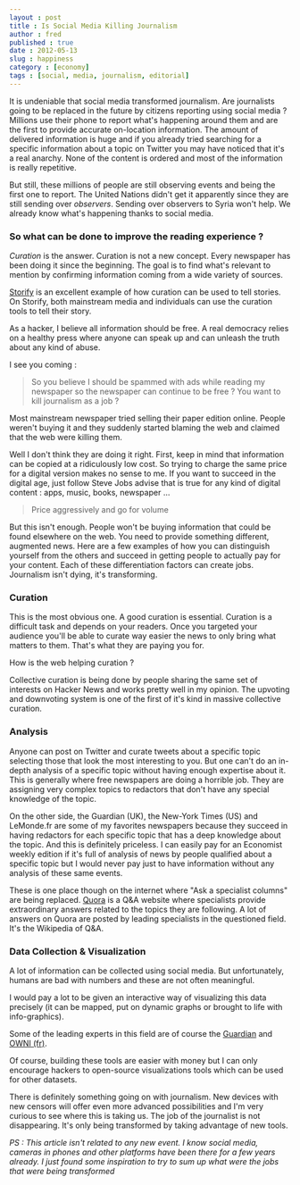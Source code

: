 ```yaml
---
layout : post
title : Is Social Media Killing Journalism
author : fred
published : true
date : 2012-05-13
slug : happiness
category : [economy]
tags : [social, media, journalism, editorial]
---
```

It is undeniable that social media transformed journalism. Are journalists going to be replaced in the future by citizens reporting using social media ? Millions use their phone to report what's happening around them and are the first to provide accurate on-location information. The amount of delivered information is huge and if you already tried searching for a specific information about a topic on Twitter you may have noticed that it's a real anarchy. None of the content is ordered and most of the information is really repetitive.

But still, these millions of people are still observing events and being the first one to report. The United Nations didn't get it apparently since they are still sending over *observers*. Sending over observers to Syria won't help. We already know what's happening thanks to social media. 
 
### So what can be done to improve the reading experience ?

*Curation* is the answer. Curation is not a new concept. Every newspaper has been doing it since the beginning. The goal is to find what's relevant to mention by confirming information coming from a wide variety of sources.

[Storify](http://www.storify.com) is an excellent example of how curation can be used to tell stories. On Storify, both mainstream media and individuals can use the curation tools to tell their story.

As a hacker, I believe all information should be free. A real democracy relies on a healthy press where anyone can speak up and can unleash the truth about any kind of abuse.

I see you coming : 
>So you believe I should be spammed with ads while reading my newspaper so the newspaper can continue to be free ? You want to kill journalism as a job ? 

Most mainstream newspaper tried selling their paper edition online. People weren't buying it and they suddenly started blaming the web and claimed that the web were killing them. 

Well I don't think they are doing it right. First, keep in mind that information can be copied at a ridiculously low cost. So trying to charge the same price for a digital version makes no sense to me. If you want to succeed in the digital age, just follow Steve Jobs advise that is true for any kind of digital content : apps, music, books, newspaper …

> Price aggressively and go for volume

But this isn't enough. People won't be buying information that could be found elsewhere on the web. You need to provide something different, augmented news. Here are a few examples of how you can distinguish yourself from the others and succeed in getting people to actually pay for your content. Each of these differentiation factors can create jobs. Journalism isn't dying, it's transforming.

### Curation 

This is the most obvious one. A good curation is essential. Curation is a difficult task and depends on your readers. Once you targeted your audience you'll be able to curate way easier the news to only bring what matters to them. That's what they are paying you for.

How is the web helping curation ? 

Collective curation is being done by people sharing the same set of interests on Hacker News and works pretty well in my opinion. The upvoting and downvoting system is one of the first of it's kind in massive collective curation.

### Analysis

Anyone can post on Twitter and curate tweets about a specific topic selecting those that look the most interesting to you. But one can't do an in-depth analysis of a specific topic without having enough expertise about it. This is generally where free newspapers are doing a horrible job. They are assigning very complex topics to redactors that don't have any special knowledge of the topic. 

On the other side, the Guardian (UK), the New-York Times (US) and LeMonde.fr are some of my favorites newspapers because they succeed in having redactors for each specific topic that has a deep knowledge about the topic. And this is definitely priceless. I can easily pay for an Economist weekly edition if it's full of analysis of news by people qualified about a specific topic but I would never pay just to have information without any analysis of these same events.  

These is one place though on the internet where "Ask a specialist columns" are being replaced. [Quora](http://www.quora.com) is a Q&A website where specialists provide extraordinary answers related to the topics they are following. A lot of answers on Quora are posted by leading specialists in the questioned field. It's the Wikipedia of Q&A.

### Data Collection & Visualization 

A lot of information can be collected using social media. But unfortunately, humans are bad with numbers and these are not often meaningful. 

I would pay a lot to be given an interactive way of visualizing this data precisely (it can be mapped, put on dynamic graphs or brought to life with info-graphics).

Some of the leading experts in this field are of course the [Guardian](http://www.guardian.co.uk) and [OWNI (fr)](http://www.owni.fr).

Of course, building these tools are easier with money but I can only encourage hackers to open-source visualizations tools which can be used for other datasets. 

There is definitely something going on with journalism. New devices with new censors will offer even more advanced possibilities and I'm very curious to see where this is taking us. The job of the journalist is not disappearing. It's only being transformed by taking advantage of new tools.

*PS : This article isn't related to any new event. I know social media, cameras in phones and other platforms have been there for a few years already. I just found some inspiration to try to sum up what were the jobs that were being transformed*
